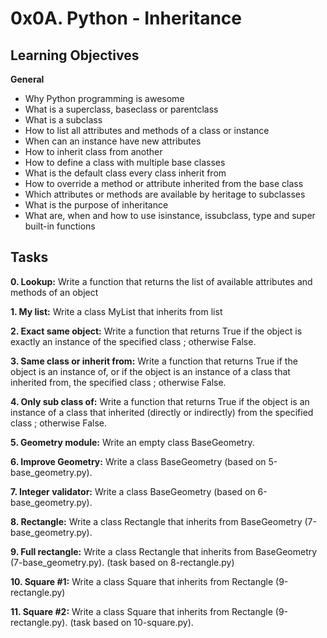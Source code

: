 # 0x0A. Python - Inheritance

## Learning Objectives
**General**

* Why Python programming is awesome
* What is a superclass, baseclass or parentclass
* What is a subclass
* How to list all attributes and methods of a class or instance
* When can an instance have new attributes
* How to inherit class from another
* How to define a class with multiple base classes
* What is the default class every class inherit from
* How to override a method or attribute inherited from the base class
* Which attributes or methods are available by heritage to subclasses
* What is the purpose of inheritance
* What are, when and how to use isinstance, issubclass, type and super built-in functions

## Tasks
**0. Lookup:**
Write a function that returns the list of available attributes and methods of an object

**1. My list:**
Write a class MyList that inherits from list

**2. Exact same object:**
Write a function that returns True if the object is exactly an instance of the specified class ; otherwise False.

**3. Same class or inherit from:**
Write a function that returns True if the object is an instance of, or if the object is an instance of a class that inherited from, the specified class ; otherwise False.

**4. Only sub class of:**
Write a function that returns True if the object is an instance of a class that inherited (directly or indirectly) from the specified class ; otherwise False.

**5. Geometry module:**
Write an empty class BaseGeometry.

**6. Improve Geometry:**
Write a class BaseGeometry (based on 5-base_geometry.py).

**7. Integer validator:**
Write a class BaseGeometry (based on 6-base_geometry.py).

**8. Rectangle:**
Write a class Rectangle that inherits from BaseGeometry (7-base_geometry.py).

**9. Full rectangle:**
Write a class Rectangle that inherits from BaseGeometry (7-base_geometry.py). (task based on 8-rectangle.py)

**10. Square #1:**
Write a class Square that inherits from Rectangle (9-rectangle.py)

**11. Square #2:**
Write a class Square that inherits from Rectangle (9-rectangle.py). (task based on 10-square.py).

